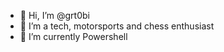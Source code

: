- 👋 Hi, I’m @grt0bi
- 👀 I’m a tech, motorsports and chess enthusiast
- 🌱 I’m currently Powershell
<!---
grt0bi/grt0bi is a ✨ special ✨ repository because its `README.md` (this file) appears on your GitHub profile.
You can click the Preview link to take a look at your changes.
--->
